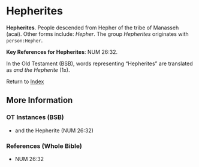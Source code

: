 # Hepherites
**Hepherites**. 
People descended from Hepher of the tribe of Manasseh (acai). 
Other forms include: 
*Hepher*. 
The group _Hepherites_ originates with `person:Hepher`. 


**Key References for Hepherites**: 
NUM 26:32. 


In the Old Testament (BSB), words representing “Hepherites” are translated as 
*and the Hepherite* (1x). 




Return to [Index](00-Index.md)

## More Information

### OT Instances (BSB)

* and the Hepherite (NUM 26:32)



### References (Whole Bible)

* NUM 26:32



